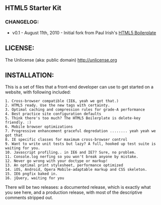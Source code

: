 ##  HTML5 Starter Kit

### CHANGELOG:

* v0.1 - August 11th, 2010 - Initial fork from Paul Irish's [HTML5 Boilerplate](http://github.com/paulirish/html5-boilerplate)

## LICENSE:

The Unlicense (aka: public domain) http://unlicense.org

## INSTALLATION:

This is a set of files that a front-end developer can use to get started on a website, with following included:

    1. Cross-browser compatible (IE6, yeah we got that.)
    2. HTML5 ready. Use the new tags with certainty.
    3. Optimal caching and compression rules for grade-A performance
    4. Best practice site configuration defaults
    5. Think there's too much? The HTML5 Boilerplate is delete-key friendly. :)
    6. Mobile browser optimizations
    7. Progressive enhancement graceful degredation ........ yeah yeah we got that
    8. IE specific classes for maximum cross-browser control
    9. Want to write unit tests but lazy? A full, hooked up test suite is waiting for you.
    10. Javascript profiling.. in IE6 and IE7? Sure, no problem.
    11. Console.log nerfing so you won't break anyone by mistake.
    12. Never go wrong with your doctype or markup!
    13. An optimal print stylesheet, performance optimized
    14. iOS, Android, Opera Mobile-adaptable markup and CSS skeleton.
    15. IE6 pngfix baked in.
    16. jQuery, waiting for you
    

There will be two releases: a documented release, which is exactly what you see here, and a production release, with most of the descriptive comments stripped out.

